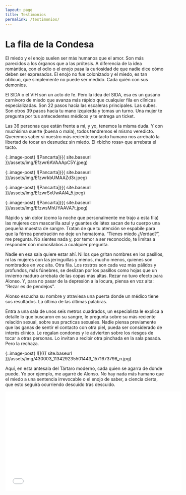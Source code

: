 ```yaml
---
layout: page
title: Testimonios
permalink: /testimonios/
---
```


# La fila de la Condesa

El miedo y el enojo suelen ser más humanos que el amor. Son más parecidos a los órganos que a las prótesis. A diferencia de la idea romántica, con el odio o el enojo pasa la curiosidad de que nadie dice cómo deben ser expresados. El enojo no fue colonizado y el miedo, es tan oblicuo, que simplemente no puede ser medido. Cada quién con sus demonios.

El SIDA o el VIH son un acto de fe. Pero la idea del SIDA, esa es un gusano carnívoro de miedo que avanza más rápido que cualquier fila en clínicas especializadas. Son 22 pasos hacia las escaleras principales. Las subes. Son otros 39 pasos hacia tu mano izquierda y tomas un turno. Una mujer te pregunta por tus antecedentes médicos y te entrega un ticket. 

Las 36 personas que están frente a mi, y yo, tenemos la misma duda. Y con muchísima suerte (buena o mala), todos tendremos el mismo veredicto. Queremos saber si nuestro más reciente contacto humano nos arrebató la libertad de tocar en desnudez sin miedo. El «bicho rosa» que arrebata el tacto. 

{:.image-post}
![Pancarta]({{ site.baseurl }}/assets/img/Efzwr6AVAAApC5Y.jpeg)

{:.image-post}
![Pancarta]({{ site.baseurl }}/assets/img/EfzwrkbUMAAZd3r.jpeg)

{:.image-post}
![Pancarta]({{ site.baseurl }}/assets/img/EfzwrSxUwAAl4_5.jpeg)

{:.image-post}
![Pancarta]({{ site.baseurl }}/assets/img/EfzwsMhUYAAVA7t.jpeg)


Rápido y sin dolor (como la noche que personalmente me trajo a esta fila) las mujeres con mascarilla azul y guantes de látex sacan de tu cuerpo una pequeña muestra de sangre. Tratan de que tu atención se espabile para que la férrea penetración no deje un hematoma. “Tienes miedo ¿Verdad?”, me pregunta. No sientes nada y, por temor a ser reconocido, te limitas a responder con monosílabos a cualquier pregunta.

Nadie en esa sala quiere estar ahí. Ni los que gritan nombres en los pasillos, ni las mujeres con las jeringuillas y menos, mucho menos, quienes son nombrados en voz alta. Otra fila. Los rostros son cada vez más pálidos y profundos, más fúnebres, se deslizan por los pasillos como hojas que un invierno maduro arrebata de las copas más altas. Rezar no tuvo efecto para Alonso. Y, para no pasar de la depresión a la locura, piensa en voz alta: “Rezar es de pendejos”.

Alonso escucha su nombre y atraviesa una puerta donde un médico tiene sus resultados. La última de las últimas palabras.

Entra a una sala de unos seis metros cuadrados, un especialista le explica a detalle lo que buscaron en su sangre, le pregunta sobre su más reciente relación sexual, sobre sus practicas sexuales. Nadie piensa previamente que las ganas de sentir el contacto con otra piel, pueda ser considerado de interés clínico. Le regalan condones y le advierten sobre los riesgos de tocar a otras personas. Lo invitan a recibir otra pinchada en la sala pasada. Pero la rechaza.  

{:.image-post}
![]({{ site.baseurl }}/assets/img/430003_113429235501443_1571673796_n.jpg)

Aquí, en esta antesala del Tártaro moderno, cada quien se agarra de donde puede. Yo por ejemplo, me agarré de Alonso. No hay nada más humano que el miedo a una sentencia irrevocable o el enojo de saber, a ciencia cierta, que esto seguirá ocurriendo descuido tras descuido.

<div class="embed-responsive embed-responsive-16by9 mb-4">
  <iframe class="embed-responsive-item" width="560" height="315" src="{{ site.baseurl }}/assets/img/Luis-quiroz.mp4" frameborder="0" allow="accelerometer; autoplay; encrypted-media; gyroscope; picture-in-picture" allowfullscreen></iframe>
</div>